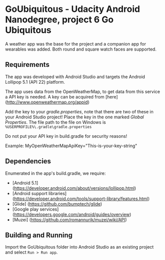 # GoUbiquitous - Udacity Android Nanodegree, project 6 Go Ubiquitous
A weather app was the base for the project and a companion app for wearables was added. Both round and square watch faces are supported.

## Requirements
The app was developed with Android Studio and targets the Android Lollipop 5.1 (API 22) platform.

The app uses data from the OpenWeatherMap, to get data from this service a API key is needed.
A key can be acquired from [here] (http://www.openweathermap.org/appid)

Add the key to your *gradle.properties*, note that there are two of these in your Android Studio project! 
Place the key in the one marked *Global Properties*. The file path to the file on Windows is `%USERPROFILE%\.gradle\gradle.properties`

Do not put your API key in build.gradle for security reasons!

Example: MyOpenWeatherMapApiKey="This-is-your-key-string"

## Dependencies
Enumerated in the app's build.gradle, we require:

- [Android 5.1] (https://developer.android.com/about/versions/lollipop.html)
- [Android support libraries] (https://developer.android.com/tools/support-library/features.html)
- [Glide] (https://github.com/bumptech/glide)
- [Google play services] (https://developers.google.com/android/guides/overview)
- [Muzei] (https://github.com/romannurik/muzei/wiki/API)

## Building and Running
Import the GoUbiquitous folder into Android Studio as an existing project and select `Run > Run app`.
